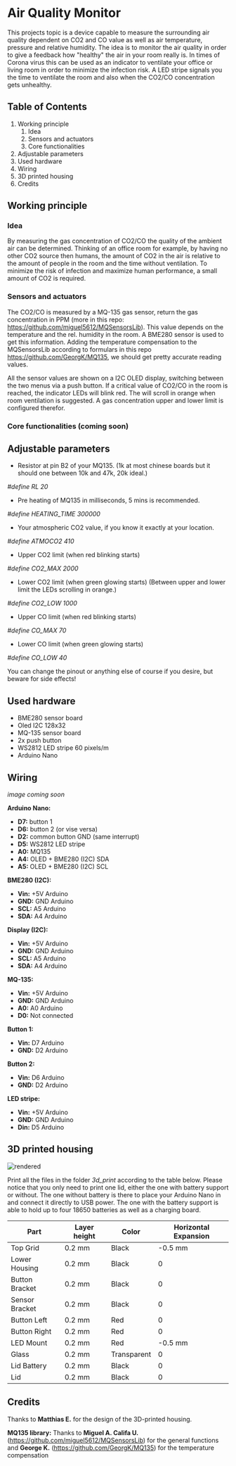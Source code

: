 # Air Quality Monitor

This projects topic is a device capable to measure the surrounding air quality dependent on CO2 and CO value as well as air temperature, pressure and relative humidity. 
The idea is to monitor the air quality in order to give a feedback how "healthy" the air in your room really is. In times of Corona virus this can be used as an indicator to ventilate your office or living room in order to minimize the infection risk. A LED stripe signals you the time to ventilate the room and also when the CO2/CO concentration gets unhealthy.


## Table of Contents

1. Working principle
   1. Idea
   2. Sensors and actuators
   3. Core functionalities
2. Adjustable parameters
3. Used hardware
4. Wiring
5. 3D printed housing
6. Credits


## Working principle
### Idea
By measuring the gas concentration of CO2/CO the quality of the ambient air can be determined. Thinking of an office room for example, by having no other CO2 source then humans, the amount of CO2 in the air is relative to the amount of people in the room and the time without ventilation. To minimize the risk of infection and maximize human performance, a small amount of CO2 is required. 


### Sensors and actuators
The CO2/CO is measured by a MQ-135 gas sensor, return the gas concentration in PPM (more in this repo: https://github.com/miguel5612/MQSensorsLib). This value depends on the temperature and the rel. humidity in the room. A BME280 sensor is used to get this information. Adding the temperature compensation to the MQSensorsLib according to formulars in this repo https://github.com/GeorgK/MQ135, we should get pretty accurate reading values. 

All the sensor values are shown on a I2C OLED display, switching between the two menus via a push button. If a critical value of CO2/CO in the room is reached, the indicator LEDs will blink red. The will scroll in orange when room ventilation is suggested. A gas concentration upper and lower limit is configured therefor.

### Core functionalities (coming soon)


## Adjustable parameters 

- Resistor at pin B2 of your MQ135. (1k at most chinese boards but it should one between 10k and 47k, 20k ideal.)

*#define RL 20* 

- Pre heating of MQ135 in milliseconds, 5 mins is recommended.

*#define HEATING_TIME 300000* 

- Your atmospheric CO2 value, if you know it exactly at your location.

*#define ATMOCO2 410* 


- Upper CO2 limit (when red blinking starts)

*#define CO2_MAX 2000* 

- Lower CO2 limit (when green glowing starts)
(Between upper and lower limit the LEDs scrolling in orange.)

*#define CO2_LOW 1000* 

- Upper CO limit (when red blinking starts)

*#define CO_MAX 70* 

- Lower CO limit (when green glowing starts)

*#define CO_LOW 40* 


You can change the pinout or anything else of course if you desire, but beware for side effects!


## Used hardware 
- BME280 sensor board
- Oled I2C 128x32
- MQ-135 sensor board
- 2x push button
- WS2812 LED stripe 60 pixels/m
- Arduino Nano


## Wiring 
*image coming soon*

**Arduino Nano:**

- **D7:** button 1
- **D6:** button 2 (or vise versa)
- **D2:** common button GND (same interrupt)
- **D5:** WS2812 LED stripe
- **A0:** MQ135
- **A4:** OLED + BME280 (I2C) SDA
- **A5:** OLED + BME280 (I2C) SCL


**BME280 (I2C):**

- **Vin:** +5V Arduino
- **GND:** GND Arduino
- **SCL:** A5 Arduino
- **SDA:** A4 Arduino


**Display (I2C):**

- **Vin:** +5V Arduino
- **GND:** GND Arduino
- **SCL:** A5 Arduino
- **SDA:** A4 Arduino


**MQ-135:**

- **Vin:** +5V Arduino
- **GND:** GND Arduino
- **A0:** A0 Arduino
- **D0:** Not connected


**Button 1:**

- **Vin:** D7 Arduino
- **GND:** D2 Arduino


**Button 2:**

- **Vin:** D6 Arduino
- **GND:** D2 Arduino


**LED stripe:**

- **Vin:** +5V Arduino
- **GND:** GND Arduino
- **Din:** D5 Arduino


## 3D printed housing
![rendered](/images/rendered.png)

Print all the files in the folder *3d_print* according to the table below. Please notice that you only need to print one lid, either the one with battery support or without. The one without battery is there to place your Arduino Nano in and connect it directly to USB power. The one with the battery support is able to hold up to four 18650 batteries as well as a charging board.


Part | Layer height | Color | Horizontal Expansion
---- | ------------ | ----- | --------------------
Top Grid | 0.2 mm | Black | -0.5 mm
Lower Housing | 0.2 mm | Black | 0
Button Bracket | 0.2 mm | Black | 0 
Sensor Bracket | 0.2 mm | Black | 0 
Button Left | 0.2 mm | Red | 0
Button Right | 0.2 mm | Red | 0
LED Mount | 0.2 mm | Red | -0.5 mm
Glass | 0.2 mm | Transparent | 0
Lid Battery | 0.2 mm | Black | 0 
Lid | 0.2 mm | Black | 0 


## Credits

Thanks to **Matthias E.** for the design of the 3D-printed housing.

**MQ135 library:** Thanks to **Miguel A. Califa U.** (https://github.com/miguel5612/MQSensorsLib) for the general functions 
and **George K.** (https://github.com/GeorgK/MQ135) for the temperature compensation
